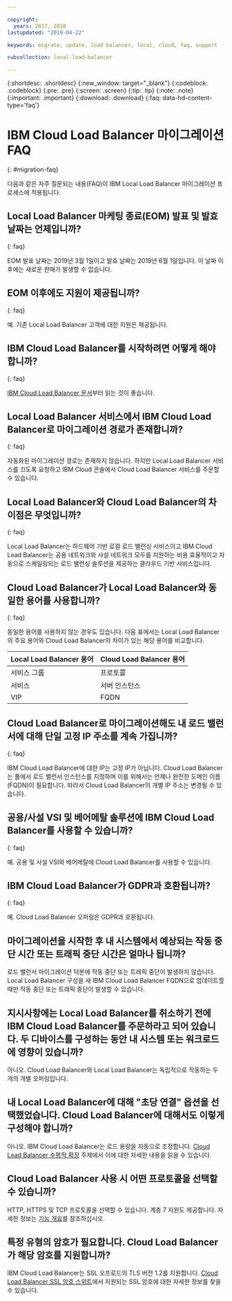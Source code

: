 ```yaml
---

copyright:
  years: 2017, 2018
lastupdated: "2019-04-22"

keywords: migrate, update, load balancer, local, cloud, faq, support

subcollection: local-load-balancer

---
```


{:shortdesc: .shortdesc}
{:new_window: target="_blank"}
{:codeblock: .codeblock}
{:pre: .pre}
{:screen: .screen}
{:tip: .tip}
{:note: .note}
{:important: .important}
{:download: .download}
{:faq: data-hd-content-type='faq'}

# IBM Cloud Load Balancer 마이그레이션 FAQ
{: #migration-faq}

다음과 같은 자주 질문되는 내용(FAQ)이 IBM Local Load Balancer 마이그레이션 프로세스에 적용됩니다. 

## Local Load Balancer 마케팅 종료(EOM) 발표 및 발효 날짜는 언제입니까? 
{: faq}

EOM 발표 날짜는 2019년 3월 1일이고 발효 날짜는 2019년 6월 1일입니다. 이 날짜 이후에는 새로운 판매가 발생할 수 없습니다. 

## EOM 이후에도 지원이 제공됩니까? 
{: faq}

예. 기존 Local Load Balancer 고객에 대한 지원은 제공됩니다. 

## IBM Cloud Load Balancer를 시작하려면 어떻게 해야 합니까? 
{: faq}

[IBM Cloud Load Balancer 문서](/docs/infrastructure/loadbalancer-service?topic=loadbalancer-service-getting-started)부터 읽는 것이 좋습니다. 

## Local Load Balancer 서비스에서 IBM Cloud Load Balancer로 마이그레이션 경로가 존재합니까? 
{: faq}

자동화된 마이그레이션 경로는 존재하지 않습니다. 하지만 Local Load Balancer 서비스를 끄도록 요청하고 IBM Cloud 콘솔에서 Cloud Load Balancer 서비스를 주문할 수 있습니다. 

## Local Load Balancer와 Cloud Load Balancer의 차이점은 무엇입니까? 
{: faq}

Local Load Balancer는 하드웨어 기반 로컬 로드 밸런싱 서비스이고 IBM Cloud Load Balancer는 공용 네트워크와 사설 네트워크 모두를 지원하는 비용 효율적이고 자동으로 스케일링되는 로드 밸런싱 솔루션을 제공하는 클라우드 기반 서비스입니다. 

## Cloud Load Balancer가 Local Load Balancer와 동일한 용어를 사용합니까? 
{: faq}

동일한 용어를 사용하지 않는 경우도 있습니다. 다음 표에서는 Local Load Balancer의 주요 용어와 Cloud Load Balancer의 차이가 있는 해당 용어를 비교합니다. 

| Local Load Balancer 용어 | Cloud Load Balancer 용어 |
| ------------- | ------------- |
| 서비스 그룹 | 프로토콜 |
| 서비스 | 서버 인스턴스 |
| VIP | FQDN |

## Cloud Load Balancer로 마이그레이션해도 내 로드 밸런서에 대해 단일 고정 IP 주소를 계속 가집니까? 
{: faq}

IBM Cloud Load Balancer에 대한 IP는 고정 IP가 아닙니다. Cloud Load Balancer는 풀에서 로드 밸런서 인스턴스를 지정하며 이를 위해서는 언제나 완전한 도메인 이름(FQDN)이 필요합니다. 따라서 Cloud Load Balancer의 개별 IP 주소는 변경될 수 있습니다. 

## 공용/사설 VSI 및 베어메탈 솔루션에 IBM Cloud Load Balancer를 사용할 수 있습니까? 
{: faq}

예. 공용 및 사설 VSI와 베어메탈에 Cloud Load Balancer를 사용할 수 있습니다. 

## IBM Cloud Load Balancer가 GDPR과 호환됩니까? 
{: faq}

예. Cloud Load Balancer 오퍼링은 GDPR과 호환됩니다. 

## 마이그레이션을 시작한 후 내 시스템에서 예상되는 작동 중단 시간 또는 트래픽 중단 시간은 얼마나 됩니까? 

로드 밸런서 마이그레이션 덕분에 작동 중단 또는 트래픽 중단이 발생하지 않습니다. Local Load Balancer 구성을 새 IBM Cloud Load Balancer FQDN으로 업데이트할 때만 작동 중단 또는 트래픽 중단이 발생할 수 있습니다. 

## 지시사항에는 Local Load Balancer를 취소하기 전에 IBM Cloud Load Balancer를 주문하라고 되어 있습니다. 두 디바이스를 구성하는 동안 내 시스템 또는 워크로드에 영향이 있습니까? 

아니오. Cloud Load Balancer와 Local Load Balancer는 독립적으로 작동하는 두 개의 개별 오퍼링입니다. 

## 내 Local Load Balancer에 대해 "초당 연결" 옵션을 선택했었습니다. Cloud Load Balancer에 대해서도 이렇게 구성해야 합니까? 

아니오. IBM Cloud Load Balancer는 로드 용량을 자동으로 조정합니다. [Cloud Load Balancer 수평적 확장](/docs/infrastructure/loadbalancer-service?topic=loadbalancer-service-performing-ibm-cloud-load-balancer-basics#horizontal-scaling) 주제에서 이에 대한 자세한 내용을 읽을 수 있습니다. 

## Cloud Load Balancer 사용 시 어떤 프로토콜을 선택할 수 있습니까? 

HTTP, HTTPS 및 TCP 프로토콜을 선택할 수 있습니다. 계층 7 지원도 제공합니다. 자세한 정보는 [기능 개요](/docs/infrastructure/loadbalancer-service?topic=loadbalancer-service-about-ibm-cloud-load-balancer#overview-of-features)를 참조하십시오. 

## 특정 유형의 암호가 필요합니다. Cloud Load Balancer가 해당 암호를 지원합니까? 

IBM Cloud Load Balancer는 SSL 오프로드의 TLS 버전 1.2를 지원합니다. [Cloud Load Balancer SSL 암호 스위트](/docs/infrastructure/loadbalancer-service?topic=loadbalancer-service-ssl-offload-with-ibm-cloud-load-balancer#ssl-cipher-suites)에서 지원되는 SSL 암호에 대한 자세한 정보를 찾을 수 있습니다. 

